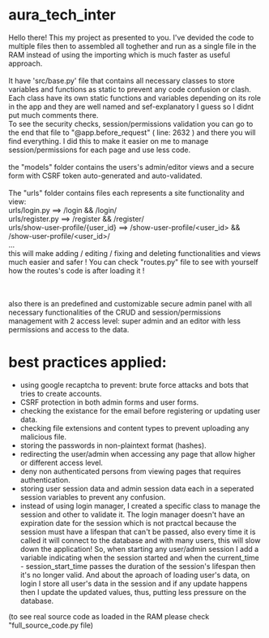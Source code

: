 # aura_tech_inter
Hello there! This my project as presented to you. I've devided the code to multiple files then to assembled all toghether and run as a single file in the RAM instead of using the importing which is much faster as useful approach.
<br>
<br>
It have 'src/base.py' file that contains all necessary classes to store variables and functions as static to prevent any code confusion or clash. Each class have its own static functions and variables depending on its role in the app and they are well named and sef-explanatory I guess so I didnt put much comments there.
<br>To see the security checks, session/permissions validation you can go to the end that file to "@app.before_request" ( line: 2632 ) and there you will find everything. I did this to make it easier on me to manage session/permissions for each page and use less code.
<br>
<br>
the "models" folder contains the users's admin/editor views and a secure form with CSRF token auto-generated and auto-validated.
<br>
<br>
The "urls" folder contains files each represents a site functionality and view:
<br>urls/login.py ==> /login && /login/
<br>urls/register.py ==> /register && /register/
<br>urls/show-user-profile/{user_id} ==> /show-user-profile/<user_id> && /show-user-profile/<user_id>/
<br>...
<br>this will make adding / editing / fixing and deleting functionalities and views much easier and safer ! You can check "routes.py" file to see with yourself how the routes's code is after loading it !

<br>
<br>
also there is an predefined and customizable secure admin panel with all necessary functionalities of the CRUD and session/permissions management with 2 access level: super admin and an editor with less permissions and access to the data.

# best practices applied:

<ul>
  <li>using google recaptcha to prevent: brute force attacks and bots that tries to create accounts.</li>
  <li>CSRF protection in both admin forms and user forms.</li>
  <li>checking the existance for the email before registering or updating user data.</li>
  <li>checking file extensions and content types to prevent uploading any malicious file.</li>
  <li>storing the passwords in non-plaintext format (hashes).</li>
  <li>redirecting the user/admin when accessing any page that allow higher or different access level.</li>
  <li>deny non authenticated persons from viewing pages that requires authentication.</li>
  <li>storing user session data and admin session data each in a seperated session variables to prevent any confusion.</li>
  <li>instead of using login manager, I created a specific class to manage the session and other to validate it. The login manager doesn't have an expiration date for the session which is not practcal because the session must have a lifespan that can't be passed, also every time it is called it will connect to the database and with many users, this will slow down the application! So, when starting any user/admin session I add a variable indicating when the session started and when the current_time - session_start_time passes the duration of the session's lifespan then it's no longer valid. And about the aproach of loading user's data, on login I store all user's data in the session and if any update happens then I update the updated values, thus, putting less pressure on the database.</li>
</ul>

(to see real source code as loaded in the RAM please check "full_source_code.py file)
